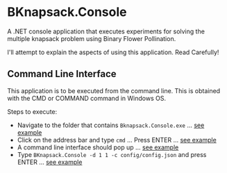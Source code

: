 # BKnapsack.Console

A .NET console application that executes experiments for solving the multiple knapsack problem using Binary Flower Pollination.

I'll attempt to  explain the aspects of using this application. Read Carefully!

## Command Line Interface

This application is to be executed from the command line. This is obtained with the CMD or COMMAND command in Windows OS.

Steps to execute:

- Navigate to the folder that contains `Bknapsack.Console.exe` ... [see example](http://take.ms/VJMdI)
- Click on the address bar and type `cmd` ... Press ENTER ... [see example](http://take.ms/rnUUh)
- A command line interface should pop up ... [see example](http://take.ms/dGNcN)
- Type `BKnapsack.Console -d 1 1 -c config/config.json` and press ENTER ... [see example](http://take.ms/EZB2z)